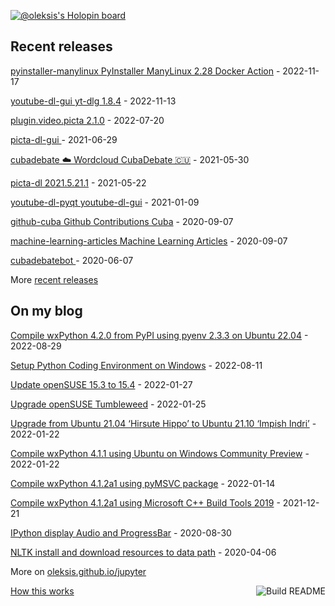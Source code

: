 [![@oleksis's Holopin board](https://holopin.me/oleksis)](https://holopin.io/@oleksis)

## Recent releases
<!-- recent_releases starts -->
[pyinstaller-manylinux PyInstaller ManyLinux 2.28 Docker Action](https://github.com/oleksis/pyinstaller-manylinux/releases/tag/v2.2.0) - 2022-11-17

[youtube-dl-gui yt-dlg 1.8.4](https://github.com/oleksis/youtube-dl-gui/releases/tag/v1.8.4) - 2022-11-13

[plugin.video.picta 2.1.0](https://github.com/oleksis/plugin.video.picta/releases/tag/v2.1.0) - 2022-07-20

[picta-dl-gui ](https://github.com/oleksis/picta-dl-gui/releases/tag/v0.12.28) - 2021-06-29

[cubadebate ☁️ Wordcloud CubaDebate 🇨🇺](https://github.com/oleksis/cubadebate/releases/tag/v1.3.4) - 2021-05-30

[picta-dl 2021.5.21.1](https://github.com/oleksis/picta-dl/releases/tag/v2021.5.21.1) - 2021-05-22

[youtube-dl-pyqt youtube-dl-gui](https://github.com/oleksis/youtube-dl-pyqt/releases/tag/v0.4.2) - 2021-01-09

[github-cuba Github Contributions Cuba](https://github.com/oleksis/github-cuba/releases/tag/v0.2) - 2020-09-07

[machine-learning-articles Machine Learning Articles](https://github.com/oleksis/machine-learning-articles/releases/tag/v1.0) - 2020-09-07

[cubadebatebot ](https://github.com/oleksis/cubadebatebot/releases/tag/v0.1.1) - 2020-06-07
<!-- recent_releases ends -->
More [recent releases](https://github.com/oleksis/oleksis/blob/master/releases.md)

## On my blog
<!-- blog starts -->
[Compile wxPython 4.2.0 from PyPI using pyenv 2.3.3 on Ubuntu 22.04](https://oleksis.github.io/jupyter/python/pyenv/wxpython/pypi/ubuntu/2022/08/29/Compile-wxPython-4.2.0-PyP-pyenv-2.3.3-Ubuntu-22.04.html) - 2022-08-29

[Setup Python Coding Environment on Windows](https://oleksis.github.io/jupyter/python/pyenv/powershell/2022/08/11/Setup-Python-Coding-Environment-Window.html) - 2022-08-11

[Update openSUSE 15.3 to 15.4](https://oleksis.github.io/jupyter/upgrade/opensuse/2022/01/27/Update-openSUSE-15.3-to-15.4.html) - 2022-01-27

[Upgrade openSUSE Tumbleweed](https://oleksis.github.io/jupyter/upgrade/opensuse/tumbleweed/2022/01/25/Upgrade-openSUSE-Tumbleweed.html) - 2022-01-25

[Upgrade from Ubuntu 21.04 ‘Hirsute Hippo’ to Ubuntu 21.10 ‘Impish Indri’](https://oleksis.github.io/jupyter/upgrade/ubuntu/wsl2/2022/01/22/Upgrade-Ubuntu-21.04-to-Ubuntu-21.10.html) - 2022-01-22

[Compile wxPython 4.1.1 using Ubuntu on Windows Community Preview](https://oleksis.github.io/jupyter/compile/wxpython/gui/python/ubuntu/wsl2/2022/01/22/Compile-wxPython-4.1.1-Python3.9.5-Ubuntu-21.04-hirsute-hippo.html) - 2022-01-22

[Compile wxPython 4.1.2a1 using pyMSVC package](https://oleksis.github.io/jupyter/compile/wxpython/gui/python/pymsvc/msvc/2022/01/14/Compile-wxPython-412a1-Python3.10.1-pyMSVC-Windows.html) - 2022-01-14

[Compile wxPython 4.1.2a1 using Microsoft C++ Build Tools 2019](https://oleksis.github.io/jupyter/compile/wxpython/gui/python/2021/12/21/Compile-wxPython-4.1.2a1-Python3.10-Windows.html) - 2021-12-21

[IPython display Audio and ProgressBar](https://oleksis.github.io/jupyter/ipython/audio/progressbar/jupyter/2020/08/30/ipython-display-audio-progress-bar.html) - 2020-08-30

[NLTK install and download resources to data path](https://oleksis.github.io/jupyter/nltk/nlp/python/jupyter/carnets/2020/04/06/nltk-install-download-add-resource-data-path.html) - 2020-04-06
<!-- blog ends -->
More on [oleksis.github.io/jupyter](https://oleksis.github.io/jupyter/)

<a href="https://github.com/oleksis/oleksis/actions"><img src="https://github.com/oleksis/oleksis/workflows/Build%20README/badge.svg" align="right" alt="Build README"></a> <a href="https://simonwillison.net/2020/Jul/10/self-updating-profile-readme/">How this works</a>
